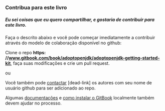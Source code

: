 ### Contribua para este livro

##### Eu sei coisas que eu quero compartilhar, e gostaria de contribuir para este livro.

Faça o descrito abaixo e você pode começar imediatamente a contribuir através do modelo de colaboração disponível no github:

Clone o repo **https: //www.gitbook.com/book/adoptopenjdk/adoptopenjdk-getting-started-kit**, faça suas modificações e crie um pull request.

ou

Você também pode [contactar](https://www.gitbook.com/book/adoptopenjdk/adoptopenjdk-getting-started-kit/contact) [dead-link] os autores com seu nome de usuário github para ser adicionado ao repo.

Algumas [documentações](http://help.gitbook.com/) e [como instalar o GitBook](https://github.com/GitbookIO/gitbook) localmente também devem ajudar no processo.